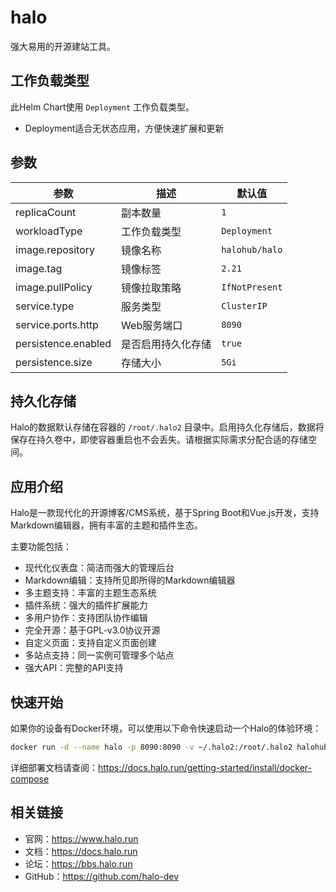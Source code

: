 # halo

强大易用的开源建站工具。

## 工作负载类型

此Helm Chart使用 `Deployment` 工作负载类型。

- Deployment适合无状态应用，方便快速扩展和更新

## 参数

| 参数 | 描述 | 默认值 |
|------|------|--------|
| replicaCount | 副本数量 | `1` |
| workloadType | 工作负载类型 | `Deployment` |
| image.repository | 镜像名称 | `halohub/halo` |
| image.tag | 镜像标签 | `2.21` |
| image.pullPolicy | 镜像拉取策略 | `IfNotPresent` |
| service.type | 服务类型 | `ClusterIP` |
| service.ports.http | Web服务端口 | `8090` |
| persistence.enabled | 是否启用持久化存储 | `true` |
| persistence.size | 存储大小 | `5Gi` |

## 持久化存储

Halo的数据默认存储在容器的 `/root/.halo2` 目录中。启用持久化存储后，数据将保存在持久卷中，即使容器重启也不会丢失。请根据实际需求分配合适的存储空间。

## 应用介绍

Halo是一款现代化的开源博客/CMS系统，基于Spring Boot和Vue.js开发，支持Markdown编辑器，拥有丰富的主题和插件生态。

主要功能包括：
- 现代化仪表盘：简洁而强大的管理后台
- Markdown编辑：支持所见即所得的Markdown编辑器
- 多主题支持：丰富的主题生态系统
- 插件系统：强大的插件扩展能力
- 多用户协作：支持团队协作编辑
- 完全开源：基于GPL-v3.0协议开源
- 自定义页面：支持自定义页面创建
- 多站点支持：同一实例可管理多个站点
- 强大API：完整的API支持

## 快速开始

如果你的设备有Docker环境，可以使用以下命令快速启动一个Halo的体验环境：

```bash
docker run -d --name halo -p 8090:8090 -v ~/.halo2:/root/.halo2 halohub/halo:2.21
```

详细部署文档请查阅：https://docs.halo.run/getting-started/install/docker-compose

## 相关链接

- 官网：https://www.halo.run
- 文档：https://docs.halo.run
- 论坛：https://bbs.halo.run
- GitHub：https://github.com/halo-dev